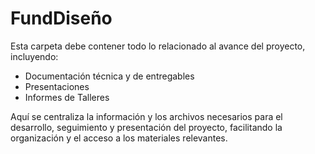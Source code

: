# FundDiseño

Esta carpeta debe contener todo lo relacionado al avance del proyecto, incluyendo:

- Documentación técnica y de entregables
- Presentaciones
- Informes de Talleres

Aquí se centraliza la información y los archivos necesarios para el desarrollo, seguimiento y presentación del proyecto, facilitando la organización y el acceso a los materiales relevantes.